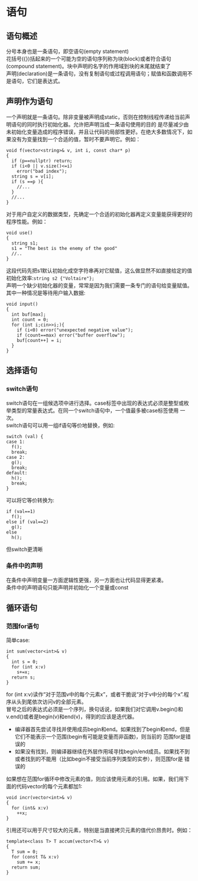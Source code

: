 # 语句
## 语句概述
分号本身也是一条语句，即空语句(empty statement)  
花括号({})括起来的一个可能为空的语句序列称为块(block)或者符合语句(compound statement)。块中声明的名字的作用域到块的末尾就结束了  
声明(declaration)是一条语句，没有复制语句或过程调用语句；赋值和函数调用不是语句，它们是表达式。  
## 声明作为语句
一个声明就是一条语句。除非变量被声明成static，否则在控制线程传递给当前声明语句的同时执行初始化器。允许把声明当成一条语句使用的目的
是尽量减少由未初始化变量造成的程序错误，并且让代码的局部性更好。在绝大多数情况下，如果没有为变量找到一个合适的值，暂时不要声明它。例如：
```
void f(vector<string>& v, int i, const char* p)
{
  if (p==nullptr) return;
  if (i<0 || v.size()<=i)
    error("bad index");
  string s = v[i];
  if (s ==p ){
    //...
  }
  //...
}
```

对于用户自定义的数据类型，先确定一个合适的初始化器再定义变量能获得更好的程序性能。例如：
```
void use()
{
  string s1;
  s1 = "The best is the enemy of the good"
  //..
}
```

这段代码先把s1默认初始化成空字符串再对它赋值，这么做显然不如直接给定的值初始化效率:`string s2 {"Voltaire"};`  
声明一个缺少初始化器的变量，常常是因为我们需要一条专门的语句给变量赋值。其中一种情况是等待用户输入数据:
```
void input()
{
  int buf[max];
  int count = 0;
  for (int i;cin>>i;){
    if (i<0) error("unexpected negative value");
    if (count==max) error("buffer overflow");
    buf[count++] = i;
  }
}
```

## 选择语句
### switch语句
switch语句在一组候选项中进行选择。case标签中出现的表达式必须是整型或枚举类型的常量表达式。在同一个switch语句中，一个值最多被case标签使用
一次。  
switch语句可以用一组if语句等价地替换，例如:
```
switch (val) {
case 1:
  f();
  break;
case 2:
  g();
  break;
default:
  h();
  break;
}
```
可以将它等价转换为:
```
if (val==1)
  f();
else if (val==2)
  g();
else
  h();
```
但switch更清晰  
### 条件中的声明
在条件中声明变量一方面逻辑性更强，另一方面也让代码显得更紧凑。  
条件中的声明语句只能声明并初始化一个变量或const  

## 循环语句
### 范围for语句
简单case:
```
int sum(vector<int>& v)
{
  int s = 0;
  for (int x:v)
    s+=x;
  return s;
}
```
for (int x:v)读作“对于范围v中的每个元素x”，或者干脆说“对于v中分的每个x”.程序从头到尾依次访问v的全部元素。  
冒号之后的表达式必须是一个序列，换句话说，如果我们对它调用v.begin()和v.end()或者是begin(v)和end(v)，得到的应该是迭代器。  
- 编译器首先尝试寻找并使用成员begin和end。如果找到了begin和end，但是它们不能表示一个范围(begin有可能是变量而非函数)，则当前的
  范围for是错误的
- 如果没有找到，则编译器继续在外层作用域寻找begin/end成员。如果找不到或者找到的不能用（比如begin不接受当前序列类型的实参），则范围for是
  错误的  

如果想在范围for循环中修改元素的值，则应该使用元素的引用。如果，我们用下面的代码vector的每个元素都加1:
```
void incr(vector<int>& v)
{
  for (int& x:v)
    ++x;
}
```
引用还可以用于尺寸较大的元素，特别是当直接拷贝元素的值代价昂贵时。例如：
```
template<class T> T accum(vector<T>& v)
{
  T sum = 0;
  for (const T& x:v)
    sum += x;
  return sum;
}
```

### 
